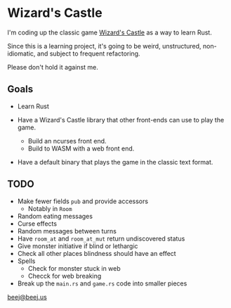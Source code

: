 # Wizard's Castle

I'm coding up the classic game [Wizard's
Castle](https://github.com/beejjorgensen/Wizards-Castle-Info) as a way to learn
Rust.

Since this is a learning project, it's going to be weird, unstructured,
non-idiomatic, and subject to frequent refactoring.

Please don't hold it against me.

## Goals

* Learn Rust

* Have a Wizard's Castle library that other front-ends can use to play the game.
  * Build an ncurses front end.
  * Build to WASM with a web front end.

* Have a default binary that plays the game in the classic text format.

## TODO

* Make fewer fields `pub` and provide accessors
  * Notably in `Room`
* Random eating messages
* Curse effects
* Random messages between turns
* Have `room_at` and `room_at_mut` return undiscovered status
* Give monster initiative if blind or lethargic
* Check all other places blindness should have an effect
* Spells
  * Check for monster stuck in web
  * Checck for web breaking
* Break up the `main.rs` and `game.rs` code into smaller pieces

<beej@beej.us>